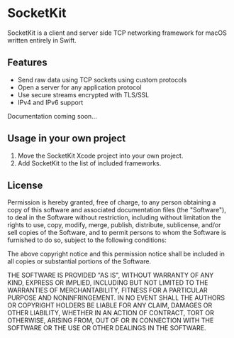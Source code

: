 # SocketKit
SocketKit is a client and server side TCP networking framework for macOS written entirely in Swift.

## Features
- Send raw data using TCP sockets using custom protocols 
- Open a server for any application protocol
- Use secure streams encrypted with TLS/SSL
- IPv4 and IPv6 support

Documentation coming soon...

## Usage in your own project
1. Move the SocketKit Xcode project into your own project.
2. Add SocketKit to the list of included frameworks.

## License
Permission is hereby granted, free of charge, to any person obtaining a copy of this software and associated documentation files (the "Software"), to deal in the Software without restriction, including without limitation the rights to use, copy, modify, merge, publish, distribute, sublicense, and/or sell copies of the Software, and to permit persons to whom the Software is furnished to do so, subject to the following conditions:

The above copyright notice and this permission notice shall be included in all copies or substantial portions of the Software.

THE SOFTWARE IS PROVIDED "AS IS", WITHOUT WARRANTY OF ANY KIND, EXPRESS OR IMPLIED, INCLUDING BUT NOT LIMITED TO THE WARRANTIES OF MERCHANTABILITY, FITNESS FOR A PARTICULAR PURPOSE AND NONINFRINGEMENT. IN NO EVENT SHALL THE AUTHORS OR COPYRIGHT HOLDERS BE LIABLE FOR ANY CLAIM, DAMAGES OR OTHER LIABILITY, WHETHER IN AN ACTION OF CONTRACT, TORT OR OTHERWISE, ARISING FROM, OUT OF OR IN CONNECTION WITH THE SOFTWARE OR THE USE OR OTHER DEALINGS IN THE SOFTWARE.
